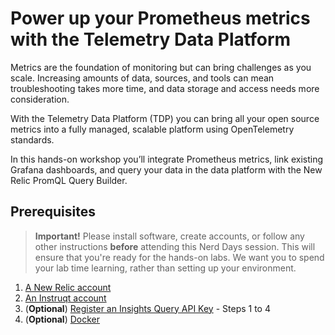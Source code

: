 # Power up your Prometheus metrics with the Telemetry Data Platform

Metrics are the foundation of monitoring but can bring challenges as you scale. Increasing amounts of data, sources, and tools can mean troubleshooting takes more time, and data storage and access needs more consideration.

With the Telemetry Data Platform (TDP) you can bring all your open source metrics into a fully managed, scalable platform using OpenTelemetry standards.

In this hands-on workshop you’ll integrate Prometheus metrics, link existing Grafana dashboards, and query your data in the data platform with the New Relic PromQL Query Builder.

## Prerequisites

> **Important!** Please install software, create accounts, or follow any other instructions **before** attending this Nerd Days session. This will ensure that you're ready for the hands-on labs. We want you to spend your lab time learning, rather than setting up your environment.

1. [A New Relic account](https://newrelic.com/signup)
2. [An Instruqt account](http://instruqt.com)
3. (**Optional**) [Register an Insights Query API Key](https://docs.newrelic.com/docs/insights/insights-api/get-data/query-insights-event-data-api) - Steps 1 to 4
4. (**Optional**) [Docker](https://docs.docker.com/get-docker/)
